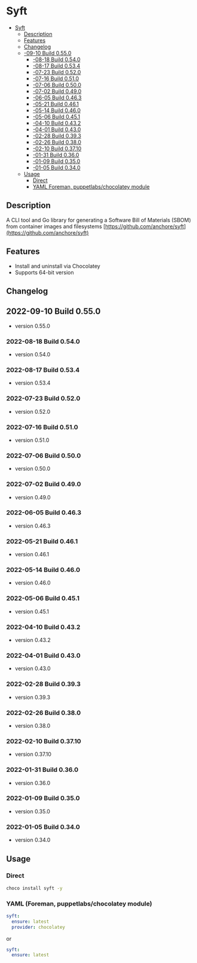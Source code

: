 
# Syft
<!-- TOC -->

- [Syft](#syft)
  - [Description](#description)
  - [Features](#features)
  - [Changelog](#changelog)
  - [-09-10 Build 0.55.0](#-09-10-build-0550)
    - [-08-18 Build 0.54.0](#-08-18-build-0540)
    - [-08-17 Build 0.53.4](#-08-17-build-0534)
    - [-07-23 Build 0.52.0](#-07-23-build-0520)
    - [-07-16 Build 0.51.0](#-07-16-build-0510)
    - [-07-06 Build 0.50.0](#-07-06-build-0500)
    - [-07-02 Build 0.49.0](#-07-02-build-0490)
    - [-06-05 Build 0.46.3](#-06-05-build-0463)
    - [-05-21 Build 0.46.1](#-05-21-build-0461)
    - [-05-14 Build 0.46.0](#-05-14-build-0460)
    - [-05-06 Build 0.45.1](#-05-06-build-0451)
    - [-04-10 Build 0.43.2](#-04-10-build-0432)
    - [-04-01 Build 0.43.0](#-04-01-build-0430)
    - [-02-28 Build 0.39.3](#-02-28-build-0393)
    - [-02-26 Build 0.38.0](#-02-26-build-0380)
    - [-02-10 Build 0.37.10](#-02-10-build-03710)
    - [-01-31 Build 0.36.0](#-01-31-build-0360)
    - [-01-09 Build 0.35.0](#-01-09-build-0350)
    - [-01-05 Build 0.34.0](#-01-05-build-0340)
  - [Usage](#usage)
    - [Direct](#direct)
    - [YAML Foreman, puppetlabs/chocolatey module](#yaml-foreman-puppetlabschocolatey-module)

<!-- /TOC -->
## Description

A CLI tool and Go library for generating a Software Bill of Materials (SBOM) from container images and filesystems [https://github.com/anchore/syft](https://github.com/anchore/syft)

## Features

- Install and uninstall via Chocolatey
- Supports 64-bit version

## Changelog

## 2022-09-10 Build 0.55.0

- version 0.55.0

### 2022-08-18 Build 0.54.0

- version 0.54.0

### 2022-08-17 Build 0.53.4

- version 0.53.4

### 2022-07-23 Build 0.52.0

- version 0.52.0

### 2022-07-16 Build 0.51.0

- version 0.51.0

### 2022-07-06 Build 0.50.0

- version 0.50.0

### 2022-07-02 Build 0.49.0

- version 0.49.0

### 2022-06-05 Build 0.46.3

- version 0.46.3

### 2022-05-21 Build 0.46.1

- version 0.46.1

### 2022-05-14 Build 0.46.0

- version 0.46.0

### 2022-05-06 Build 0.45.1

- version 0.45.1

### 2022-04-10 Build 0.43.2

- version 0.43.2

### 2022-04-01 Build 0.43.0

- version 0.43.0

### 2022-02-28 Build 0.39.3

- version 0.39.3

### 2022-02-26 Build 0.38.0

- version 0.38.0

### 2022-02-10 Build 0.37.10

- version 0.37.10

### 2022-01-31 Build 0.36.0

- version 0.36.0

### 2022-01-09 Build 0.35.0

- version 0.35.0

### 2022-01-05 Build 0.34.0

- version 0.34.0

## Usage

### Direct

```cmd
choco install syft -y
```

### YAML (Foreman, puppetlabs/chocolatey module)

```yaml
syft:
  ensure: latest
  provider: chocolatey
```

or

```yaml
syft:
  ensure: latest
```
